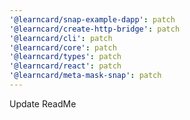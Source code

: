 ```yaml
---
'@learncard/snap-example-dapp': patch
'@learncard/create-http-bridge': patch
'@learncard/cli': patch
'@learncard/core': patch
'@learncard/types': patch
'@learncard/react': patch
'@learncard/meta-mask-snap': patch
---
```


Update ReadMe
